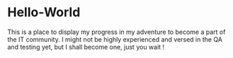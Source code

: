 # Hello-World
This is a place to display my progress in my adventure to become a part of the IT community.
I might not be highly experienced and versed in the QA and testing yet, but I shall become one, just you wait !
